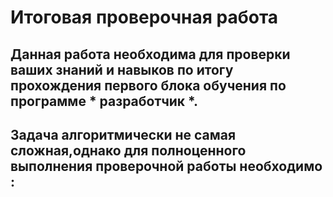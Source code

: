 # Итоговая проверочная работа
## Данная работа необходима для проверки ваших знаний и навыков по итогу прохождения первого блока обучения по программе * разработчик *. ##
## Задача алгоритмически не самая сложная,однако для полноценного выполнения проверочной работы необходимо :
